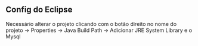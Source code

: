 ## Config do Eclipse

Necessário alterar o projeto clicando com o botão direito no nome do projeto -> Properties -> Java Build Path -> Adicionar JRE System Library e o Mysql
